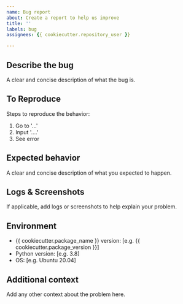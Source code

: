 ```yaml
---
name: Bug report
about: Create a report to help us improve
title: ''
labels: bug
assignees: {{ cookiecutter.repository_user }}

---
```


## Describe the bug

A clear and concise description of what the bug is.

## To Reproduce

Steps to reproduce the behavior:

1. Go to '...'
1. Input '....'
1. See error

## Expected behavior

A clear and concise description of what you expected to happen.

## Logs & Screenshots

If applicable, add logs or screenshots to help explain your problem.

## Environment

- {{ cookiecutter.package_name }} version: [e.g. {{ cookiecutter.package_version }}]
- Python version: [e.g. 3.8]
- OS: [e.g. Ubuntu 20.04]

## Additional context

Add any other context about the problem here.
